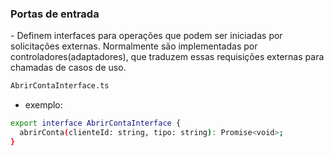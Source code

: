 <h3>Portas de entrada</h3>
- Definem interfaces para operações que podem ser iniciadas por solicitações externas. Normalmente são implementadas por controladores(adaptadores), que traduzem essas requisições externas para chamadas de casos de uso.

```bash
AbrirContaInterface.ts
```

- exemplo:

```bash
export interface AbrirContaInterface {
  abrirConta(clienteId: string, tipo: string): Promise<void>;
}
```
